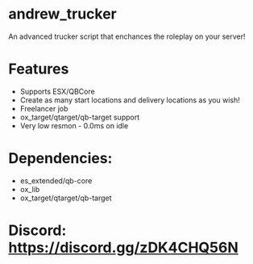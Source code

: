 # andrew_trucker
An advanced trucker script that enchances the roleplay on your server!

# Features
- Supports ESX/QBCore
- Create as many start locations and delivery locations as you wish!
- Freelancer job
- ox_target/qtarget/qb-target support
- Very low resmon - 0.0ms on idle
# Dependencies:
- es_extended/qb-core
- ox_lib
- ox_target/qtarget/qb-target
# Discord: https://discord.gg/zDK4CHQ56N
